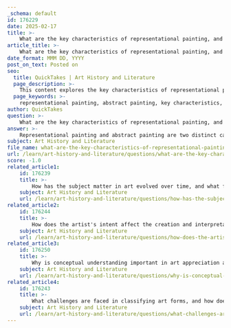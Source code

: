 ```yaml
---
_schema: default
id: 176229
date: 2025-02-17
title: >-
    What are the key characteristics of representational painting, and how do they differ from abstract painting?
article_title: >-
    What are the key characteristics of representational painting, and how do they differ from abstract painting?
date_format: MMM DD, YYYY
post_on_text: Posted on
seo:
  title: QuickTakes | Art History and Literature
  page_description: >-
    This content explores the key characteristics of representational painting and contrasts them with abstract painting, highlighting their differences in subject matter, artistic intent, and viewer engagement.
  page_keywords: >-
    representational painting, abstract painting, key characteristics, subject matter, visual realism, emotional expression, viewer interpretation, artistic intent, narrative, recognizable subjects
author: QuickTakes
question: >-
    What are the key characteristics of representational painting, and how do they differ from abstract painting?
answer: >-
    Representational painting and abstract painting are two distinct categories within the art world, each with its own key characteristics and intentions.\n\n### Key Characteristics of Representational Painting:\n1. **Recognition of Subjects**: Representational painting aims to depict recognizable objects, scenes, or figures from the real world. This includes genres such as landscapes, portraits, and still lifes. The primary focus is on creating a visual representation that viewers can identify.\n\n2. **Specificity**: Each representational painting has a subject matter that is specific and identifiable. For example, a portrait of a person captures their likeness, while a landscape painting depicts a particular scene.\n\n3. **Intentionality**: The artist's intention is to convey a particular subject or narrative. This can involve capturing the features, emotions, and context of the subject, making it a powerful medium for storytelling and expression.\n\n4. **Visual Realism**: Many representational paintings strive for a degree of realism, where the depiction closely resembles the actual subject. Techniques such as perspective, shading, and color blending are often employed to achieve this effect.\n\n### Key Characteristics of Abstract Painting:\n1. **Non-Representational**: Abstract painting does not aim to depict recognizable subjects. Instead, it focuses on formal properties such as color, shape, line, and composition. The absence of identifiable subjects allows for a broader interpretation.\n\n2. **Emphasis on Expression**: Abstract art often prioritizes emotional expression and conceptual ideas over realistic representation. The artist may use colors and forms to evoke feelings or convey concepts rather than depict a specific object or scene.\n\n3. **Viewer Interpretation**: Abstract paintings invite viewers to engage with the artwork on a more subjective level. The lack of recognizable subjects means that interpretations can vary widely among different viewers, allowing for personal connections to the work.\n\n4. **Exploration of Form**: Abstract art often explores the boundaries of painting itself, experimenting with materials, techniques, and the very nature of visual representation.\n\n### Differences Between Representational and Abstract Painting:\n- **Subject Matter**: Representational painting is about something specific, while abstract painting does not represent anything identifiable.\n- **Viewer Recognition**: In representational art, viewers can easily recognize and identify the subject, whereas abstract art requires viewers to interpret the work based on their own perceptions and emotions.\n- **Artistic Intent**: The intent behind representational painting is often to depict reality or convey a narrative, while abstract painting focuses on exploring form, color, and emotional expression without the need for a specific subject.\n\nIn summary, representational painting is characterized by its focus on recognizable subjects and realism, while abstract painting emphasizes non-representation, emotional expression, and viewer interpretation. These distinctions highlight the diverse approaches artists can take in their work, contributing to the rich tapestry of the art world.
subject: Art History and Literature
file_name: what-are-the-key-characteristics-of-representational-painting-and-how-do-they-differ-from-abstract-painting.md
url: /learn/art-history-and-literature/questions/what-are-the-key-characteristics-of-representational-painting-and-how-do-they-differ-from-abstract-painting
score: -1.0
related_article1:
    id: 176239
    title: >-
        How has the subject matter in art evolved over time, and what factors have influenced these changes?
    subject: Art History and Literature
    url: /learn/art-history-and-literature/questions/how-has-the-subject-matter-in-art-evolved-over-time-and-what-factors-have-influenced-these-changes
related_article2:
    id: 176244
    title: >-
        How does the artist's intent affect the creation and interpretation of art?
    subject: Art History and Literature
    url: /learn/art-history-and-literature/questions/how-does-the-artists-intent-affect-the-creation-and-interpretation-of-art
related_article3:
    id: 176250
    title: >-
        Why is conceptual understanding important in art appreciation and criticism?
    subject: Art History and Literature
    url: /learn/art-history-and-literature/questions/why-is-conceptual-understanding-important-in-art-appreciation-and-criticism
related_article4:
    id: 176243
    title: >-
        What challenges are faced in classifying art forms, and how does cultural context influence this process?
    subject: Art History and Literature
    url: /learn/art-history-and-literature/questions/what-challenges-are-faced-in-classifying-art-forms-and-how-does-cultural-context-influence-this-process
---
```


&nbsp;